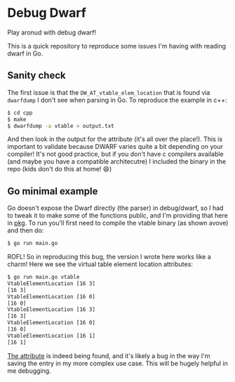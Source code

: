 # Debug Dwarf

Play aronud with debug dwarf!

This is a quick repository to reproduce some issues I'm having with reading 
dwarf in Go. 

## Sanity check

The first issue is that the `DW_AT_vtable_elem_location` that is found via
`dwarfdump` I don't see when parsing in Go. To reproduce the example in c++:

```bash
$ cd cpp
$ make
$ dwarfdump -a vtable > output.txt
```

And then look in the output for the attribute (it's all over the place!).
This is important to validate because DWARF varies quite a bit depending on your compiler!
It's not good practice, but if you don't have c compilers available (and maybe you
have a compatible architecutre) I included the binary in the repo (kids don't do this
at home! 😄️)

## Go minimal example

Go doesn't expose the Dwarf directly (the parser) in debug/dwarf, so I had to
tweak it to make some of the functions public, and I'm providing that here in
[pkg](pkg). To run you'll first need to compile the vtable binary (as shown avove)
and then do:

```bash
$ go run main.go 
```

ROFL! So in reproducing this bug, the version I wrote here works like a charm!
Here we see the virtual table element location attributes:

```bash
$ go run main.go vtable 
VtableElementLocation [16 3]
[16 3]
VtableElementLocation [16 0]
[16 0]
VtableElementLocation [16 3]
[16 3]
VtableElementLocation [16 0]
[16 0]
VtableElementLocation [16 1]
[16 1]
```

[The attribute](https://cs.opensource.google/go/go/+/master:src/debug/dwarf/const.go;l=73;bpv=1;bpt=1) is 
indeed being found, and it's likely a bug in the way I'm saving the entry in my more complex use case.
This will be hugely helpful in me debugging.
